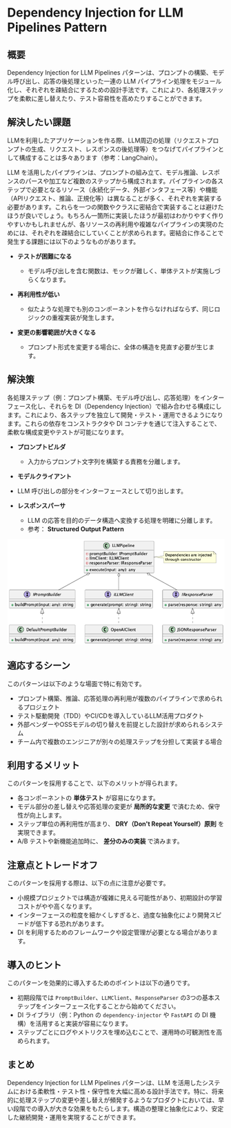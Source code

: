 # Dependency Injection for LLM Pipelines Pattern

## 概要  

Dependency Injection for LLM Pipelines パターンは、プロンプトの構築、モデル呼び出し、応答の後処理といった一連の LLM パイプライン処理をモジュール化し、それぞれを疎結合にするための設計手法です。これにより、各処理ステップを柔軟に差し替えたり、テスト容易性を高めたりすることができます。

## 解決したい課題  

LLMを利用したアプリケーションを作る際、LLM周辺の処理（リクエストプロンプトの生成、リクエスト、レスポンスの後処理等）をつなげてパイプラインとして構成することは多々あります（参考：LangChain）。

LLM を活用したパイプラインは、プロンプトの組み立て、モデル推論、レスポンスのパースや加工など複数のステップから構成されます。パイプラインの各ステップで必要となるリソース（永続化データ、外部インタフェース等）や機能（APIリクエスト、推論、正規化等）は異なることが多く、それぞれを実装する必要があります。これらを一つの関数やクラスに密結合で実装することは避けたほうが良いでしょう。もちろん一箇所に実装したほうが最初はわかりやすく作りやすいかもしれませんが、各リソースの再利用や複雑なパイプラインの実現のためには、それぞれを疎結合にしていくことが求められます。密結合に作ることで発生する課題には以下のようなものがあります。

- **テストが困難になる**  
  - モデル呼び出しを含む関数は、モックが難しく、単体テストが実施しづらくなります。

- **再利用性が低い**  
  - 似たような処理でも別のコンポーネントを作らなければならず、同じロジックの重複実装が発生します。

- **変更の影響範囲が大きくなる**  
  - プロンプト形式を変更する場合に、全体の構造を見直す必要が生じます。

## 解決策  

各処理ステップ（例：プロンプト構築、モデル呼び出し、応答処理）をインターフェース化し、それらを DI（Dependency Injection）で組み合わせる構成にします。これにより、各ステップを独立して開発・テスト・運用できるようになります。これらの依存をコンストラクタや DI コンテナを通じて注入することで、柔軟な構成変更やテストが可能になります。

- **プロンプトビルダ**
  - 入力からプロンプト文字列を構築する責務を分離します。

- **モデルクライアント**
 -  LLM 呼び出しの部分をインターフェースとして切り出します。

- **レスポンスパーサ**
  - LLM の応答を目的のデータ構造へ変換する処理を明確に分離します。
  - 参考： **Structured Output Pattern**

![img](./uml/images/dependency_injection_for_llm_pipelines_pattern.png)

## 適応するシーン  

このパターンは以下のような場面で特に有効です。

- プロンプト構築、推論、応答処理の再利用が複数のパイプラインで求められるプロジェクト  
- テスト駆動開発（TDD）やCI/CDを導入しているLLM活用プロダクト  
- 外部ベンダーやOSSモデルの切り替えを前提とした設計が求められるシステム  
- チーム内で複数のエンジニアが別々の処理ステップを分担して実装する場合  

## 利用するメリット  

このパターンを採用することで、以下のメリットが得られます。

- 各コンポーネントの **単体テスト** が容易になります。  
- モデル部分の差し替えや応答処理の変更が **局所的な変更** で済むため、保守性が向上します。  
- ステップ単位の再利用性が高まり、 **DRY（Don't Repeat Yourself）原則** を実現できます。  
- A/B テストや新機能追加時に、 **差分のみの実装** で済みます。  

## 注意点とトレードオフ  

このパターンを採用する際は、以下の点に注意が必要です。

- 小規模プロジェクトでは構造が複雑に見える可能性があり、初期設計の学習コストがやや高くなります。  
- インターフェースの粒度を細かくしすぎると、過度な抽象化により開発スピードが低下する恐れがあります。  
- DI を利用するためのフレームワークや設定管理が必要となる場合があります。

## 導入のヒント  

このパターンを効果的に導入するためのポイントは以下の通りです。

- 初期段階では `PromptBuilder`、`LLMClient`、`ResponseParser` の3つの基本ステップをインターフェース化することから始めてください。  
- DI ライブラリ（例：Python の `dependency-injector` や `FastAPI` の DI 機構）を活用すると実装が容易になります。  
- ステップごとにログやメトリクスを埋め込むことで、運用時の可観測性を高められます。

## まとめ  

Dependency Injection for LLM Pipelines パターンは、LLM を活用したシステムにおける柔軟性・テスト性・保守性を大幅に高める設計手法です。特に、将来的に処理ステップの変更や差し替えが頻発するようなプロダクトにおいては、早い段階での導入が大きな効果をもたらします。構造の整理と抽象化により、安定した継続開発・運用を実現することができます。
